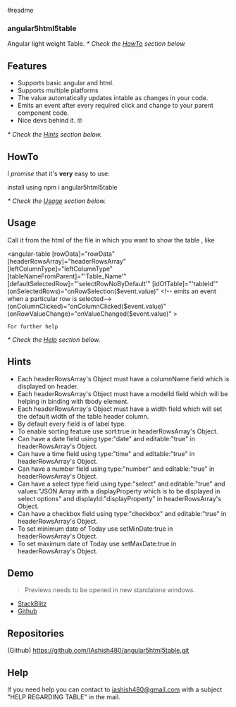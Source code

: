 #readme

### angular5html5table

Angular light weight Table.
_* Check the [HowTo](#HowTo) section below._

## Features

- Supports basic angular and html.
- Supports multiple platforms
- The value automatically updates intable as changes in your code.
- Emits an event after every required click and change to your parent component code.
- Nice devs behind it. 🤓

<!-- For hints -->
_* Check the [Hints](#Hints) section below._


## HowTo

<!-- import in the module -->
I _promise_ that it's **very** easy to use:

install using npm i angular5html5table

_* Check the [Usage](#Usage) section below._


## Usage



Call it from the html of the file in which you want to show the table , like

<angular-table 
    [rowData]="rowData"  <!-- jsaon array containing data with a modelId key which is as same in headerRowsArray's object modelId field-->
    [headerRowsArray]="headerRowsArray"  <!-- important if use multiple tables in the same component -->
    [leftColumnType]="leftColumnType"  <!-- slno shows serial no. or checkbox shows check box for row selection-->
    [tableNameFromParent]="'Table_Name'"  <!-- important if use multiple tables in the same component -->
    [defaultSelectedRow]="'selectRowNoByDefault'"  <!-- selects a row by default in the table -->
    [idOfTable]="'tableId'"  <!-- important if use multiple tables in the same component -->
    (onSelectedRows)="onRowSelection($event.value)"  <!-- emits an event when a particular row is selected-->
    (onColumnClicked)="onColumnClicked($event.value)"  <!-- emits an event when a particular column is clicked-->
    (onRowValueChange)="onValueChanged($event.value)"  <!-- emits an event when a particular row's value is changed -->
    >

    For further help
_* Check the [Help](#Help) section below._

## Hints
* Each headerRowsArray's Object must have a columnName field which is displayed on header.
* Each headerRowsArray's Object must have a modelId field which will be helping in binding with tbody element.
* Each headerRowsArray's Object must have a width field which will set the default width of the table header column.
* By default every field is of label type.
* To enable sorting feature use sort:true in headerRowsArray's Object.
* Can have a date field using type:"date" and editable:"true" in headerRowsArray's Object.
* Can have a time field using type:"time" and editable:"true"  in headerRowsArray's Object.
* Can have a number field using type:"number" and editable:"true"  in headerRowsArray's Object.
* Can have a select type field using type:"select" and editable:"true" and values:"JSON Array with a displayProperty which is to be displayed in select options" and displayId:"displayProperty"  in headerRowsArray's Object.
* Can have a checkbox field using type:"checkbox" and editable:"true"  in headerRowsArray's Object.
* To set minimum date of Today use setMinDate:true in headerRowsArray's Object.
* To set maximum date of Today use setMaxDate:true in headerRowsArray's Object.


## Demo

> Previews needs to be opened in new standalone windows.

- [StackBlitz](https://stackblitz.com/edit/angular5html5table)
- [Github](https://github.com/IAshish480/demo-angular5html5table)


## Repositories
(Github) https://github.com/IAshish480/angular5html5table.git


## Help

If you need help you can contact to iashish480@gmail.com with a subject "HELP REGARDING TABLE" in the mail.


